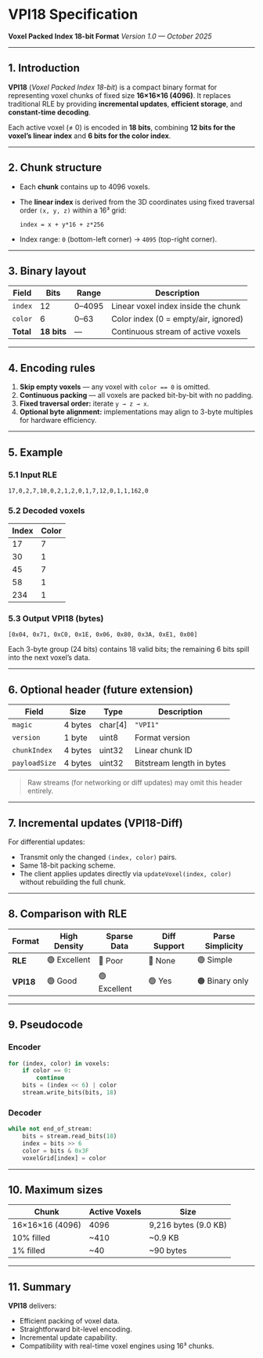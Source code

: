 # VPI18 Specification

**Voxel Packed Index 18-bit Format**
*Version 1.0 — October 2025*

---

## 1. Introduction

**VPI18** (*Voxel Packed Index 18-bit*) is a compact binary format for representing voxel chunks of fixed size **16×16×16 (4096)**.
It replaces traditional RLE by providing **incremental updates**, **efficient storage**, and **constant-time decoding**.

Each active voxel (≠ 0) is encoded in **18 bits**, combining **12 bits for the voxel’s linear index** and **6 bits for the color index**.

---

## 2. Chunk structure

* Each **chunk** contains up to 4096 voxels.
* The **linear index** is derived from the 3D coordinates using fixed traversal order `(x, y, z)` within a 16³ grid:

  ```
  index = x + y*16 + z*256
  ```
* Index range: `0` (bottom-left corner) → `4095` (top-right corner).

---

## 3. Binary layout

| Field     | Bits        | Range  | Description                          |
| --------- | ----------- | ------ | ------------------------------------ |
| `index`   | 12          | 0–4095 | Linear voxel index inside the chunk  |
| `color`   | 6           | 0–63   | Color index (0 = empty/air, ignored) |
| **Total** | **18 bits** | —      | Continuous stream of active voxels   |

---

## 4. Encoding rules

1. **Skip empty voxels** — any voxel with `color == 0` is omitted.
2. **Continuous packing** — all voxels are packed bit-by-bit with no padding.
3. **Fixed traversal order:** iterate `y → z → x`.
4. **Optional byte alignment:** implementations may align to 3-byte multiples for hardware efficiency.

---

## 5. Example

### 5.1 Input RLE

```
17,0,2,7,10,0,2,1,2,0,1,7,12,0,1,1,162,0
```

### 5.2 Decoded voxels

| Index | Color |
| ----- | ----- |
| 17    | 7     |
| 30    | 1     |
| 45    | 7     |
| 58    | 1     |
| 234   | 1     |

### 5.3 Output VPI18 (bytes)

```
[0x04, 0x71, 0xC0, 0x1E, 0x06, 0x80, 0x3A, 0xE1, 0x00]
```

Each 3-byte group (24 bits) contains 18 valid bits; the remaining 6 bits spill into the next voxel’s data.

---

## 6. Optional header (future extension)

| Field         | Size    | Type    | Description               |
| ------------- | ------- | ------- | ------------------------- |
| `magic`       | 4 bytes | char[4] | `"VPI1"`                  |
| `version`     | 1 byte  | uint8   | Format version            |
| `chunkIndex`  | 4 bytes | uint32  | Linear chunk ID           |
| `payloadSize` | 4 bytes | uint32  | Bitstream length in bytes |

> Raw streams (for networking or diff updates) may omit this header entirely.

---

## 7. Incremental updates (VPI18-Diff)

For differential updates:

* Transmit only the changed `(index, color)` pairs.
* Same 18-bit packing scheme.
* The client applies updates directly via `updateVoxel(index, color)` without rebuilding the full chunk.

---

## 8. Comparison with RLE

| Format    | High Density | Sparse Data  | Diff Support | Parse Simplicity |
| --------- | ------------ | ------------ | ------------ | ---------------- |
| **RLE**   | 🟢 Excellent | 🔴 Poor      | 🔴 None      | 🟢 Simple        |
| **VPI18** | 🟢 Good      | 🟢 Excellent | 🟢 Yes       | 🟠 Binary only   |

---

## 9. Pseudocode

### Encoder

```python
for (index, color) in voxels:
    if color == 0:
        continue
    bits = (index << 6) | color
    stream.write_bits(bits, 18)
```

### Decoder

```python
while not end_of_stream:
    bits = stream.read_bits(18)
    index = bits >> 6
    color = bits & 0x3F
    voxelGrid[index] = color
```

---

## 10. Maximum sizes

| Chunk           | Active Voxels | Size                 |
| --------------- | ------------- | -------------------- |
| 16×16×16 (4096) | 4096          | 9,216 bytes (9.0 KB) |
| 10% filled      | ~410          | ~0.9 KB              |
| 1% filled       | ~40           | ~90 bytes            |

---

## 11. Summary

**VPI18** delivers:

* Efficient packing of voxel data.
* Straightforward bit-level encoding.
* Incremental update capability.
* Compatibility with real-time voxel engines using 16³ chunks.
